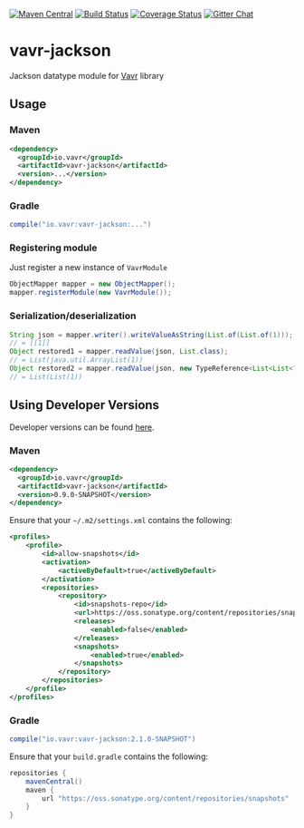 [![Maven Central](https://maven-badges.herokuapp.com/maven-central/io.vavr/vavr-jackson/badge.svg)](https://maven-badges.herokuapp.com/maven-central/io.vavr/vavr-jackson)
[![Build Status](https://travis-ci.org/vavr-io/vavr-jackson.svg?branch=master)](https://travis-ci.org/vavr/vavr-jackson)
[![Coverage Status](https://codecov.io/github/vavr-io/vavr-jackson/coverage.svg?branch=master)](https://codecov.io/github/vavr-io/vavr-jackson?branch=master)
[![Gitter Chat](https://badges.gitter.im/Join%20Chat.svg)](https://gitter.im/vavr-io/vavr)

# vavr-jackson

Jackson datatype module for [Vavr](http://vavr.io/) library

## Usage

### Maven

```xml
<dependency>
  <groupId>io.vavr</groupId>
  <artifactId>vavr-jackson</artifactId>
  <version>...</version>
</dependency>
```

### Gradle

```groovy
compile("io.vavr:vavr-jackson:...")
```

### Registering module
Just register a new instance of <code>VavrModule</code>
```java
ObjectMapper mapper = new ObjectMapper();
mapper.registerModule(new VavrModule());
```
### Serialization/deserialization
```java
String json = mapper.writer().writeValueAsString(List.of(List.of(1)));
// = [[1]]
Object restored1 = mapper.readValue(json, List.class);
// = List(java.util.ArrayList(1))
Object restored2 = mapper.readValue(json, new TypeReference<List<List<?>>>() {});
// = List(List(1))
```
## Using Developer Versions

Developer versions can be found [here](https://oss.sonatype.org/content/repositories/snapshots/io/vavr/vavr-jackson).

### Maven

```xml
<dependency>
  <groupId>io.vavr</groupId>
  <artifactId>vavr-jackson</artifactId>
  <version>0.9.0-SNAPSHOT</version>
</dependency>
```

Ensure that your `~/.m2/settings.xml` contains the following:

```xml
<profiles>
    <profile>
        <id>allow-snapshots</id>
        <activation>
            <activeByDefault>true</activeByDefault>
        </activation>
        <repositories>
            <repository>
                <id>snapshots-repo</id>
                <url>https://oss.sonatype.org/content/repositories/snapshots</url>
                <releases>
                    <enabled>false</enabled>
                </releases>
                <snapshots>
                    <enabled>true</enabled>
                </snapshots>
            </repository>
        </repositories>
    </profile>
</profiles>
```

### Gradle

```groovy
compile("io.vavr:vavr-jackson:2.1.0-SNAPSHOT")
```

Ensure that your `build.gradle` contains the following:

```groovy
repositories {
    mavenCentral()
    maven {
        url "https://oss.sonatype.org/content/repositories/snapshots"
    }
}
```
